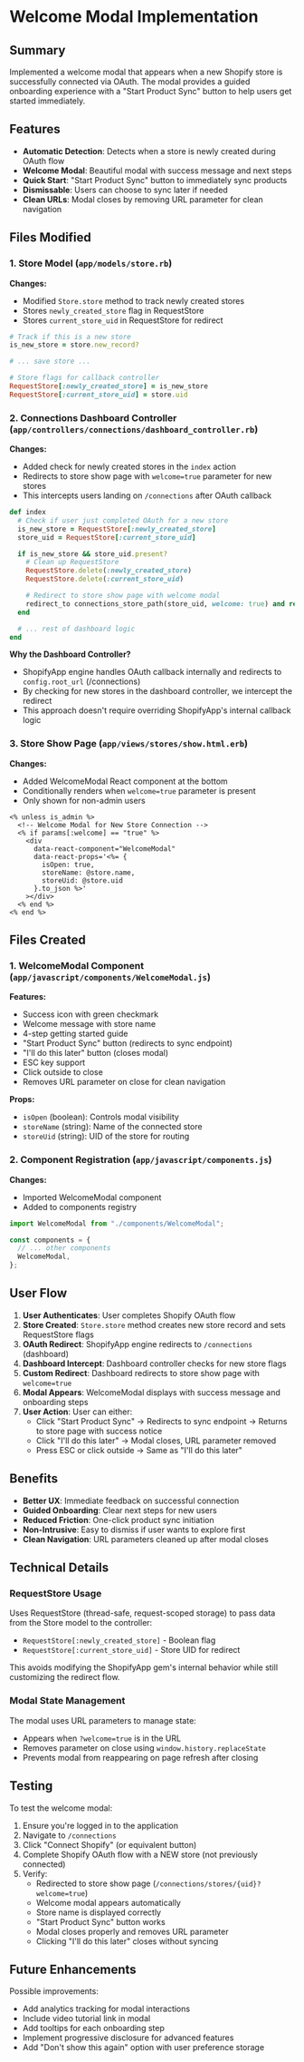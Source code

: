 # Welcome Modal Implementation

## Summary

Implemented a welcome modal that appears when a new Shopify store is successfully connected via OAuth. The modal provides a guided onboarding experience with a "Start Product Sync" button to help users get started immediately.

## Features

- **Automatic Detection**: Detects when a store is newly created during OAuth flow
- **Welcome Modal**: Beautiful modal with success message and next steps
- **Quick Start**: "Start Product Sync" button to immediately sync products
- **Dismissable**: Users can choose to sync later if needed
- **Clean URLs**: Modal closes by removing URL parameter for clean navigation

## Files Modified

### 1. Store Model (`app/models/store.rb`)

**Changes:**

- Modified `Store.store` method to track newly created stores
- Stores `newly_created_store` flag in RequestStore
- Stores `current_store_uid` in RequestStore for redirect

```ruby
# Track if this is a new store
is_new_store = store.new_record?

# ... save store ...

# Store flags for callback controller
RequestStore[:newly_created_store] = is_new_store
RequestStore[:current_store_uid] = store.uid
```

### 2. Connections Dashboard Controller (`app/controllers/connections/dashboard_controller.rb`)

**Changes:**

- Added check for newly created stores in the `index` action
- Redirects to store show page with `welcome=true` parameter for new stores
- This intercepts users landing on `/connections` after OAuth callback

```ruby
def index
  # Check if user just completed OAuth for a new store
  is_new_store = RequestStore[:newly_created_store]
  store_uid = RequestStore[:current_store_uid]

  if is_new_store && store_uid.present?
    # Clean up RequestStore
    RequestStore.delete(:newly_created_store)
    RequestStore.delete(:current_store_uid)

    # Redirect to store show page with welcome modal
    redirect_to connections_store_path(store_uid, welcome: true) and return
  end

  # ... rest of dashboard logic
end
```

**Why the Dashboard Controller?**

- ShopifyApp engine handles OAuth callback internally and redirects to `config.root_url` (/connections)
- By checking for new stores in the dashboard controller, we intercept the redirect
- This approach doesn't require overriding ShopifyApp's internal callback logic

### 3. Store Show Page (`app/views/stores/show.html.erb`)

**Changes:**

- Added WelcomeModal React component at the bottom
- Conditionally renders when `welcome=true` parameter is present
- Only shown for non-admin users

```erb
<% unless is_admin %>
  <!-- Welcome Modal for New Store Connection -->
  <% if params[:welcome] == "true" %>
    <div
      data-react-component="WelcomeModal"
      data-react-props='<%= {
        isOpen: true,
        storeName: @store.name,
        storeUid: @store.uid
      }.to_json %>'
    ></div>
  <% end %>
<% end %>
```

## Files Created

### 1. WelcomeModal Component (`app/javascript/components/WelcomeModal.js`)

**Features:**

- Success icon with green checkmark
- Welcome message with store name
- 4-step getting started guide
- "Start Product Sync" button (redirects to sync endpoint)
- "I'll do this later" button (closes modal)
- ESC key support
- Click outside to close
- Removes URL parameter on close for clean navigation

**Props:**

- `isOpen` (boolean): Controls modal visibility
- `storeName` (string): Name of the connected store
- `storeUid` (string): UID of the store for routing

### 2. Component Registration (`app/javascript/components.js`)

**Changes:**

- Imported WelcomeModal component
- Added to components registry

```javascript
import WelcomeModal from "./components/WelcomeModal";

const components = {
  // ... other components
  WelcomeModal,
};
```

## User Flow

1. **User Authenticates**: User completes Shopify OAuth flow
2. **Store Created**: `Store.store` method creates new store record and sets RequestStore flags
3. **OAuth Redirect**: ShopifyApp engine redirects to `/connections` (dashboard)
4. **Dashboard Intercept**: Dashboard controller checks for new store flags
5. **Custom Redirect**: Dashboard redirects to store show page with `welcome=true`
6. **Modal Appears**: WelcomeModal displays with success message and onboarding steps
7. **User Action**: User can either:
   - Click "Start Product Sync" → Redirects to sync endpoint → Returns to store page with success notice
   - Click "I'll do this later" → Modal closes, URL parameter removed
   - Press ESC or click outside → Same as "I'll do this later"

## Benefits

- **Better UX**: Immediate feedback on successful connection
- **Guided Onboarding**: Clear next steps for new users
- **Reduced Friction**: One-click product sync initiation
- **Non-Intrusive**: Easy to dismiss if user wants to explore first
- **Clean Navigation**: URL parameters cleaned up after modal closes

## Technical Details

### RequestStore Usage

Uses RequestStore (thread-safe, request-scoped storage) to pass data from the Store model to the controller:

- `RequestStore[:newly_created_store]` - Boolean flag
- `RequestStore[:current_store_uid]` - Store UID for redirect

This avoids modifying the ShopifyApp gem's internal behavior while still customizing the redirect flow.

### Modal State Management

The modal uses URL parameters to manage state:

- Appears when `?welcome=true` is in the URL
- Removes parameter on close using `window.history.replaceState`
- Prevents modal from reappearing on page refresh after closing

## Testing

To test the welcome modal:

1. Ensure you're logged in to the application
2. Navigate to `/connections`
3. Click "Connect Shopify" (or equivalent button)
4. Complete Shopify OAuth flow with a NEW store (not previously connected)
5. Verify:
   - Redirected to store show page (`/connections/stores/{uid}?welcome=true`)
   - Welcome modal appears automatically
   - Store name is displayed correctly
   - "Start Product Sync" button works
   - Modal closes properly and removes URL parameter
   - Clicking "I'll do this later" closes without syncing

## Future Enhancements

Possible improvements:

- Add analytics tracking for modal interactions
- Include video tutorial link in modal
- Add tooltips for each onboarding step
- Implement progressive disclosure for advanced features
- Add "Don't show this again" option with user preference storage
